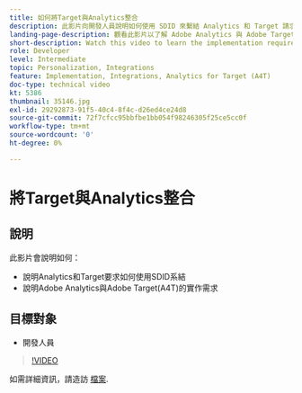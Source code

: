 ```yaml
---
title: 如何將Target與Analytics整合
description: 此影片向開發人員說明如何使用 SDID 來繫結 Analytics 和 Target 請求。 觀看此影片以了解 Adobe Analytics 與 Adobe Target (A4T) 的實施需求。
landing-page-description: 觀看此影片以了解 Adobe Analytics 與 Adobe Target (A4T) 的實施需求。
short-description: Watch this video to learn the implementation requirements for Adobe Analytics with Adobe Target (A4T).
role: Developer
level: Intermediate
topic: Personalization, Integrations
feature: Implementation, Integrations, Analytics for Target (A4T)
doc-type: technical video
kt: 5386
thumbnail: 35146.jpg
exl-id: 29292873-91f5-40c4-8f4c-d26ed4ce24d8
source-git-commit: 72f7cfcc95bbfbe1bb054f98246305f25ce5cc0f
workflow-type: tm+mt
source-wordcount: '0'
ht-degree: 0%

---
```


# 將Target與Analytics整合

## 說明

此影片會說明如何：

* 說明Analytics和Target要求如何使用SDID系結
* 說明Adobe Analytics與Adobe Target(A4T)的實作需求

## 目標對象

* 開發人員

>[!VIDEO](https://video.tv.adobe.com/v/35146/?quality=12)

如需詳細資訊，請造訪 [檔案](https://experienceleague.adobe.com/docs/target/using/integrate/a4t/a4timplementation.html?lang=en).

